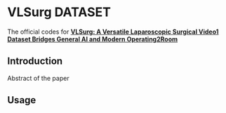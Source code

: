 # VLSurg DATASET

The official codes for [**VLSurg: A Versatile Laparoscopic Surgical Video1 Dataset Bridges General AI and Modern Operating2Room**](linktopaper)

## Introduction 

Abstract of the paper

## Usage

<!-- Repo Structure
```bash
src/:
    |--VLSURG/:
    |   |--VLSurg_Annotation/ Annotations of each surgical video
    |   |   |--VLSurg_1.csv
    |   |   |--VLSurg_2.csv
    |   |   |--VLSurg_3.csv
    |   |   |--...
    |   |--VLSurg_1/
    |   |   |--VLSurg_1.zip Zip File that contains frames of surgical video
    |   |--VLSurg_2/
    |   |   |--VLSurg_2.zip
    |   |--VLSurg_3/
    |   |   |--VLSurg_3.zip
    ......
``` -->
